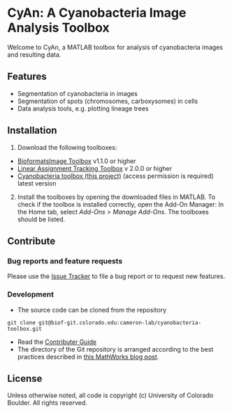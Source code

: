 # CyAn: A Cyanobacteria Image Analysis Toolbox

Welcome to CyAn, a MATLAB toolbox for analysis of cyanobacteria images and resulting data.

## Features
- Segmentation of cyanobacteria in images
- Segmentation of spots (chromosomes, carboxysomes) in cells
- Data analysis tools, e.g. plotting lineage trees

## Installation

1. Download the following toolboxes:
  - [BioformatsImage Toolbox](https://biof-git.colorado.edu/biofrontiers-imaging/bioformats-image-toolbox/wikis/home) v1.1.0 or higher
  - [Linear Assignment Tracking Toolbox](https://biof-git.colorado.edu/biofrontiers-imaging/lap-cell-tracker/wikis/user-guide) v 2.0.0 or higher
  - [Cyanobacteria toolbox (this project)](https://drive.google.com/drive/folders/1u6vJAxjkEGIhjn-iDMLWqo0iL23ihGDy) (access permission is required) latest version
2. Install the toolboxes by opening the downloaded files in MATLAB. To check if the toolbox is installed correctly, open the Add-On Manager: In the Home tab, select *Add-Ons* > *Manage Add-Ons*. The
toolboxes should be listed.

## Contribute

### Bug reports and feature requests

Please use the [Issue Tracker](https://biof-git.colorado.edu/cameron-lab/cyanobacteria-toolbox/issues) to file a bug report or to request new features.

### Development 

- The source code can be cloned from the repository
```git
git clone git@biof-git.colorado.edu:cameron-lab/cyanobacteria-toolbox.git
```
- Read the [Contributer Guide](https://biof-git.colorado.edu/cameron-lab/cyanobacteria-toolbox/wikis/home)
- The directory of the Git repository is arranged according to the best practices described in [this MathWorks blog post](https://blogs.mathworks.com/developer/2017/01/13/matlab-toolbox-best-practices/).

## License

Unless otherwise noted, all code is copyright (c) University of Colorado Boulder. All rights reserved.
